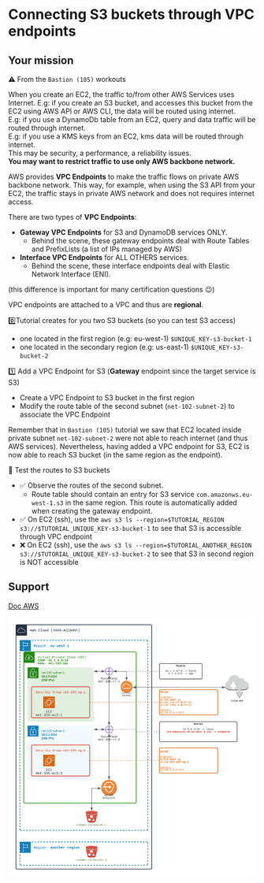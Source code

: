 # Connecting S3 buckets through VPC endpoints

## Your mission
⚠️ From the `Bastion (105)` workouts

When you create an EC2, the traffic to/from other AWS Services uses Internet.
E.g: if you create an S3 bucket, and accesses this bucket from the EC2 using AWS API or AWS CLI, the data will be routed using internet.  
E.g: if you use a DynamoDb table from an EC2, query and data traffic will be routed through internet.  
E.g: if you use a KMS keys from an EC2, kms data will be routed through internet.  
This may be security, a performance, a reliability issues.  
**You may want to restrict traffic to use only AWS backbone network.**

AWS provides **VPC Endpoints** to make the traffic flows on private AWS backbone network.
This way, for example, when using the S3 API from your EC2, the traffic stays in private AWS network and does not requires internet access.

There are two types of **VPC Endpoints**:
- **Gateway VPC Endpoints** for S3 and DynamoDB services ONLY. 
  - Behind the scene, these gateway endpoints deal with Route Tables and PrefixLists (a list of IPs managed by AWS)
- **Interface VPC Endpoints** for ALL OTHERS services. 
  - Behind the scene, these interface endpoints deal with Elastic Network Interface (ENI).

(this difference is important for many certification questions 😉)

VPC endpoints are attached to a VPC and thus are **regional**.

0️⃣Tutorial creates for you two S3 buckets (so you can test S3 access)
  - one located in the first region (e.g: eu-west-1) `$UNIQUE_KEY-s3-bucket-1`
  - one located in the secondary region  (e.g: us-east-1) `$UNIQUE_KEY-s3-bucket-2`   

1️⃣ Add a VPC Endpoint for S3 (**Gateway** endpoint since the target service is S3)
  - Create a VPC Endpoint to S3 bucket in the first region
  - Modify the route table of the second subnet (``net-102-subnet-2``) to associate the VPC Endpoint

Remember that in `Bastion (105)` tutorial we saw that EC2 located inside private subnet ``net-102-subnet-2`` were not able to reach internet (and thus AWS services).
Nevertheless, having added a VPC endpoint for S3, EC2 is now able to reach S3 bucket (in the same region as the endpoint).

🏁 Test the routes to S3 buckets

- ✅ Observe the routes of the second subnet. 
  - Route table should contain an entry for S3 service `com.amazonws.eu-west-1.s3` in the same region. This route is automatically added when creating the gateway endpoint.
- ✅ On EC2 (ssh), use the `aws s3 ls --region=$TUTORIAL_REGION s3://$TUTORIAL_UNIQUE_KEY-s3-bucket-1` to see that S3 is accessible through VPC endpoint
- ❌ On EC2 (ssh), use the `aws s3 ls --region=$TUTORIAL_ANOTHER_REGION  s3://$TUTORIAL_UNIQUE_KEY-s3-bucket-2` to see that S3 in second region is NOT accessible

## Support

[Doc AWS](https://docs.aws.amazon.com/vpc/latest/privatelink/vpc-endpoints.html)

![Image of VPC](./doc/107-vpc-endpoint.png)

